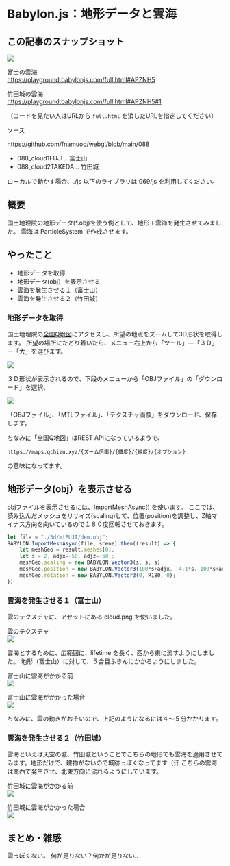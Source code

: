 # Babylon.js：地形データと雲海

## この記事のスナップショット

![](https://storage.googleapis.com/zenn-user-upload/da1e55a37889-20250808.gif)

富士の雲海  
https://playground.babylonjs.com/full.html#APZNH5

竹田城の雲海  
https://playground.babylonjs.com/full.html#APZNH5#1

（コードを見たい人はURLから `full.html` を消したURLを指定してください）

ソース

https://github.com/fnamuoo/webgl/blob/main/088

- 088_cloud1FUJI .. 富士山
- 088_cloud2TAKEDA .. 竹田城

ローカルで動かす場合、./js 以下のライブラリは 069/js を利用してください。

## 概要

国土地理院の地形データ(*.obj)を使う例として、地形＋雲海を発生させてみました。
雲海は ParticleSystem で作成させます。

## やったこと

- 地形データを取得
- 地形データ(obj）を表示させる
- 雲海を発生させる１（富士山）
- 雲海を発生させる２（竹田城）

### 地形データを取得

国土地理院の[全国Q地図](https://maps.qchizu.xyz/)にアクセスし、所望の地点をズームして3D形状を取得します。
所望の場所にたどり着いたら、メニュー右上から「ツール」―「３Ｄ」ー「大」を選びます。

![](https://storage.googleapis.com/zenn-user-upload/b5f3ff186a7e-20250808.jpg)

３Ｄ形状が表示されるので、下段のメニューから「OBJファイル」の「ダウンロード」を選択、

![](https://storage.googleapis.com/zenn-user-upload/94ec4ca64302-20250808.jpg)

「OBJファイル」、「MTLファイル」、「テクスチャ画像」をダウンロード、保存します。

ちなみに「全国Q地図」はREST APIになっているようで、
```
https://maps.qchizu.xyz/{ズーム倍率}/{緯度}/{経度}/{オプション}
```
の意味になってます。

## 地形データ(obj）を表示させる

objファイルを表示させるには、ImportMeshAsync() を使います。
ここでは、読み込んだメッシュをリサイズ(scaling)して、位置(position)を調整し、Z軸マイナス方向を向いているので１８０度回転させておきます。

```js
let file = "./3d/mtFUJI/dem.obj";
BABYLON.ImportMeshAsync(file, scene).then((result) => {
    let meshGeo = result.meshes[0];
    let s = 2, adjx=-50, adjz=-50;;
    meshGeo.scaling = new BABYLON.Vector3(s, s, s);
    meshGeo.position = new BABYLON.Vector3(100*s+adjx, -4.1*s, 100*s+adjz);
    meshGeo.rotation = new BABYLON.Vector3(0, R180, 0);
})
```

### 雲海を発生させる１（富士山）

雲のテクスチャに、アセットにある cloud.png を使いました。

雲のテクスチャ  
![](https://storage.googleapis.com/zenn-user-upload/af03d684c5d6-20250808.png)

雲海とするために、広範囲に、lifetime を長く、西から東に流すようにしました。
地形（富士山）に対して、５合目ふきんにかかるようにしました。

富士山に雲海がかかる前  
![](https://storage.googleapis.com/zenn-user-upload/5989296335fe-20250808.jpg)

富士山に雲海がかかった場合  
![](https://storage.googleapis.com/zenn-user-upload/da1e55a37889-20250808.gif)

ちなみに、雲の動きがおそいので、上記のようになるには４～５分かかります。

### 雲海を発生させる２（竹田城）

雲海といえば天空の城、竹田城ということでこちらの地形でも雲海を適用させてみます。地形だけで、建物がないので城跡っぽくなってます（汗
こちらの雲海は南西で発生させ、北東方向に流れるようにしています。

竹田城に雲海がかかる前  
![](https://storage.googleapis.com/zenn-user-upload/327e161b0cc5-20250808.jpg)

竹田城に雲海がかかった場合  
![](https://storage.googleapis.com/zenn-user-upload/571acf78ee60-20250808.gif)

## まとめ・雑感

雲っぽくない。
何が足りない？何かが足りない..

